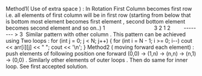 Method1( Use of extra space ) : In Rotation First Column becomes first row i.e. all elements of first column will be in first row (starting from below that is bottom most element becomes first element , second bottom element becomes second element and so on..)
1                                 3 2 1
2          -------- >
3
​
Similar pattern with other column . This pattern can be achieved using Two loops :
for (int j = 0; j < N; j++)
{
for (int i = N - 1; i >= 0; i--)
cout << arr[i][j] << " ";
cout << '\n';
}
Method2 ( moving forward each element)  :  push elements of following position one forward (0,0) -> (1,n) -> (n,n) -> (n,1) -> (0,0) .
Similarly other elements of outer loops . Then do same for inner loop.
See first accepted solution.